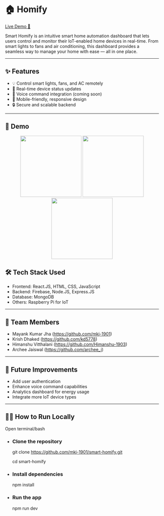 # 🏠 Homify


[Live Demo 🚀](https://smart-homify.netlify.app/)

Smart Homify is an intuitive smart home automation dashboard that lets users control and monitor their IoT-enabled home devices in real-time. From smart lights to fans and air conditioning, this dashboard provides a seamless way to manage your home with ease — all in one place.

---

## ✨ Features

- 💡 Control smart lights, fans, and AC remotely
- 📡 Real-time device status updates
- 🎤 Voice command integration (coming soon)
- 📱 Mobile-friendly, responsive design
- 🔒 Secure and scalable backend

---

## 📸 Demo

<p align="center">
  <img src="https://github.com/user-attachments/assets/65ccd121-aaff-43e6-9ff6-7afa4c26723e" width="200"/>
  <img src="https://github.com/user-attachments/assets/61cb8709-f44e-474d-966f-1c9cba746de2" width="200"/>
  <img src="https://github.com/user-attachments/assets/4816aa97-3168-4b4a-8aad-8d461a14c101" width="200"/>
</p>


## 🛠 Tech Stack Used

<!-- List of technologies used in the project -->
- Frontend: React.JS, HTML, CSS, JavaScript
- Backend: Firebase, Node.JS, Express.JS
- Database: MongoDB
- Others: Raspberry Pi for IoT

---

## 👥 Team Members
  - Mayank Kumar Jha (https://github.com/mkj-1901)
  - Krish Dhaked (https://github.com/kd5778)
  - Himanshu Vitthalani (https://github.com/Himanshu-1903)
  - Archee Jaiswal (https://github.com/archee_j)

---
## 📌 Future Improvements
  - Add user authentication
  - Enhance voice command capabilities
  - Analytics dashboard for energy usage
  - Integrate more IoT device types

---
## 👨‍💻 How to Run Locally

Open terminal/bash

 - ### Clone the repository
      git clone https://github.com/mkj-1901/smart-homify.git
   
      cd smart-homify
    
 - ### Install dependencies
      npm install
  
 - ### Run the app
      npm run dev

